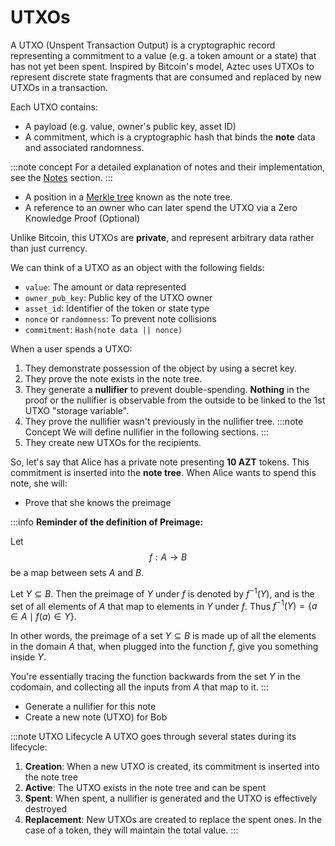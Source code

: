 # UTXOs

A UTXO (Unspent Transaction Output) is a cryptographic record representing a commitment to a value (e.g. a token amount or a state) that has not yet been spent. Inspired by Bitcoin's model, Aztec uses UTXOs to represent discrete state fragments that are consumed and replaced by new UTXOs in a transaction.

Each UTXO contains:

- A payload (e.g. value, owner's public key, asset ID)
- A commitment, which is a cryptographic hash that binds the **note** data and associated randomness.

:::note concept
For a detailed explanation of notes and their implementation, see the [Notes](./notes.md) section.
:::

- A position in a [Merkle tree](https://en.wikipedia.org/wiki/Merkle_tree) known as the note tree.
- A reference to an owner who can later spend the UTXO via a Zero Knowledge Proof (Optional)

Unlike Bitcoin, this UTXOs are **private**, and represent arbitrary data rather than just currency.

We can think of a UTXO as an object with the following fields:

- `value`: The amount or data represented
- `owner_pub_key`: Public key of the UTXO owner
- `asset_id`: Identifier of the token or state type
- `nonce` or `randomness`: To prevent note collisions
- `commitment`: `Hash(note data || nonce)`

When a user spends a UTXO:
1. They demonstrate possession of the object by using a secret key.
2. They prove the note exists in the note tree.
3. They generate a **nullifier** to prevent double-spending. **Nothing** in the proof or the nullifier is observable from the outside to be linked to the 1st UTXO "storage variable".
4. They prove the nullifier wasn't previously in the nullifier tree.
:::note Concept
We will define nullifier in the following sections.
:::
4. They create new UTXOs for the recipients.

So, let's say that Alice has a private note presenting **10 AZT** tokens. This commitment is inserted into the **note tree**. When Alice wants to spend this note, she will:
- Prove that she knows the preimage

:::info
**Reminder of the definition of Preimage:**

Let $$f: A \rightarrow B$$ be a map between sets $A$ and $B$. 

Let $Y \subseteq B$. Then the preimage of $Y$ under $f$ is denoted by $f^{-1}(Y)$, and is the set of all elements of $A$ that map to elements in $Y$ under $f$. Thus $f^{-1}(Y) = \{a \in A \mid f(a) \in Y\}$.

In other words, the preimage of a set $Y \subseteq B$ is made up of all the elements in the domain $A$ that, when plugged into the function $f$, give you something inside $Y$. 

You're essentially tracing the function backwards from the set $Y$ in the codomain, and collecting all the inputs from $A$ that map to it.
:::

- Generate a nullifier for this note
- Create a new note (UTXO) for Bob

:::note UTXO Lifecycle
A UTXO goes through several states during its lifecycle:
1. **Creation**: When a new UTXO is created, its commitment is inserted into the note tree
2. **Active**: The UTXO exists in the note tree and can be spent
3. **Spent**: When spent, a nullifier is generated and the UTXO is effectively destroyed
4. **Replacement**: New UTXOs are created to replace the spent ones. In the case of a token, they will maintain the total value. 
:::

